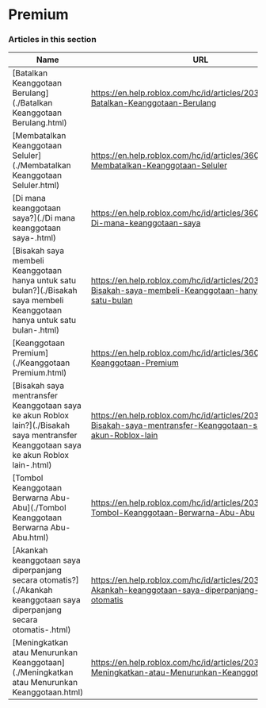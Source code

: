 # Premium  
### Articles in this section
Name|URL
-|-
[Batalkan Keanggotaan Berulang](./Batalkan Keanggotaan Berulang.html) |https://en.help.roblox.com/hc/id/articles/203312540-Batalkan-Keanggotaan-Berulang
[Membatalkan Keanggotaan Seluler](./Membatalkan Keanggotaan Seluler.html) |https://en.help.roblox.com/hc/id/articles/360029312472-Membatalkan-Keanggotaan-Seluler
[Di mana keanggotaan saya?](./Di mana keanggotaan saya-.html) |https://en.help.roblox.com/hc/id/articles/360029482412-Di-mana-keanggotaan-saya
[Bisakah saya membeli Keanggotaan hanya untuk satu bulan?](./Bisakah saya membeli Keanggotaan hanya untuk satu bulan-.html) |https://en.help.roblox.com/hc/id/articles/203312780-Bisakah-saya-membeli-Keanggotaan-hanya-untuk-satu-bulan
[Keanggotaan Premium](./Keanggotaan Premium.html) |https://en.help.roblox.com/hc/id/articles/360024256251-Keanggotaan-Premium
[Bisakah saya mentransfer Keanggotaan saya ke akun Roblox lain?](./Bisakah saya mentransfer Keanggotaan saya ke akun Roblox lain-.html) |https://en.help.roblox.com/hc/id/articles/203312640-Bisakah-saya-mentransfer-Keanggotaan-saya-ke-akun-Roblox-lain
[Tombol Keanggotaan Berwarna Abu-Abu](./Tombol Keanggotaan Berwarna Abu-Abu.html) |https://en.help.roblox.com/hc/id/articles/203312690-Tombol-Keanggotaan-Berwarna-Abu-Abu
[Akankah keanggotaan saya diperpanjang secara otomatis?](./Akankah keanggotaan saya diperpanjang secara otomatis-.html) |https://en.help.roblox.com/hc/id/articles/203312630-Akankah-keanggotaan-saya-diperpanjang-secara-otomatis
[Meningkatkan atau Menurunkan Keanggotaan](./Meningkatkan atau Menurunkan Keanggotaan.html) |https://en.help.roblox.com/hc/id/articles/203312750-Meningkatkan-atau-Menurunkan-Keanggotaan
